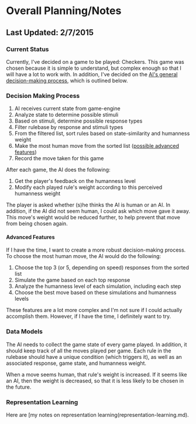 # Overall Planning/Notes

## Last Updated: 2/7/2015

### Current Status

Currently, I've decided on a game to be played: Checkers. This game was chosen because it is simple to understand, but complex enough so that I will have a lot to work with.
In addition, I've decided on the [AI's general decision-making process](#decision-making-process), which is outlined below.

### Decision Making Process

1. AI receives current state from game-engine
2. Analyze state to determine possible stimuli
3. Based on stimuli, determine possible response types
4. Filter rulebase by response and stimuli types
5. From the filtered list, sort rules based on state-similarity and humanness weight
6. Make the most human move from the sorted list ([possible advanced features](#advanced-features))
7. Record the move taken for this game

After each game, the AI does the following:

1. Get the player's feedback on the humanness level
2. Modify each played rule's weight according to this perceived humanness weight

The player is asked whether (s)he thinks the AI is human or an AI. In addition, if the AI did not seem human, I could ask which move gave it away. This move's weight would be reduced further, to help prevent that move from being chosen again.

#### Advanced Features
If I have the time, I want to create a more robust decision-making process. To choose the most human move, the AI would do the following:

1. Choose the top 3 (or 5, depending on speed) responses from the sorted list
2. Simulate the game based on each top response
3. Analyze the humanness level of each simulation, including each step
4. Choose the best move based on these simulations and humanness levels

These features are a lot more complex and I'm not sure if I could actually accomplish them. However, if I have the time, I definitely want to try.

### Data Models
The AI needs to collect the game state of every game played. In addition, it should keep track of all the moves played per game.
Each rule in the rulebase should have a unique condition (which triggers it), as well as an associated response, game state, and humanness weight.

When a move seems human, that rule's weight is increased. If it seems like an AI, then the weight is decreased, so that it is less likely to be chosen in the future.

### Representation Learning

Here are [my notes on representation learning(representation-learning.md).

